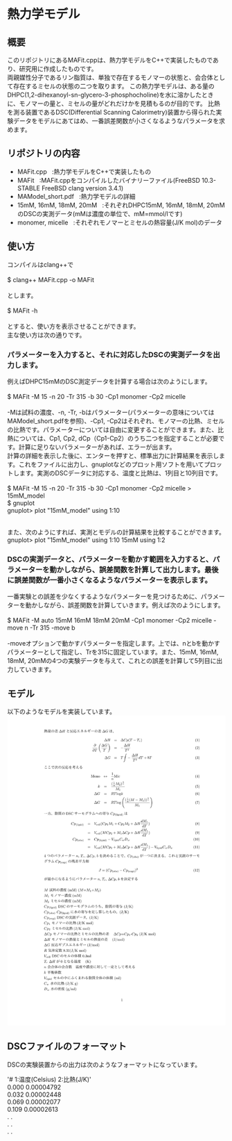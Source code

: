 # 熱力学モデル

## 概要
このリポジトリにあるMAFit.cppは、熱力学モデルをC++で実装したものであり、研究用に作成したものです。  
両親媒性分子であるリン脂質は、単独で存在するモノマーの状態と、会合体として存在するミセルの状態の二つを取ります。
この熱力学モデルは、ある量のDHPC(1,2-dihexanoyl-sn-glycero-3-phosphocholine)を水に溶かしたときに、モノマーの量と、ミセルの量がどれだけかを見積もるのが目的です。
比熱を測る装置であるDSC(Differential Scanning Calorimetry)装置から得られた実験データをモデルにあてはめ、一番誤差関数が小さくなるようなパラメータを求めます。

## リポジトリの内容  
- MAFit.cpp &nbsp;&nbsp;:熱力学モデルをC++で実装したもの  
- MAFit &nbsp;&nbsp;:MAFit.cppをコンパイルしたバイナリーファイル(FreeBSD 10.3-STABLE FreeBSD clang version 3.4.1)  
- MAModel_short.pdf &nbsp;&nbsp;:熱力学モデルの詳細  
- 15mM, 16mM, 18mM, 20mM &nbsp;&nbsp;:それぞれDHPC15mM, 16mM, 18mM, 20mMのDSCの実測データ(mMは濃度の単位で、mM=mmol/lです)  
- monomer, micelle &nbsp;&nbsp;:それぞれモノマーとミセルの熱容量(J/K mol)のデータ  

## 使い方
コンパイルはclang++で  
<br/>
$ clang++ MAFit.cpp -o MAFit  
<br/>
とします。  
<br/>
$ MAFit -h  
<br/>
とすると、使い方を表示させることができます。  
主な使い方は次の通りです。  

### パラメーターを入力すると、それに対応したDSCの実測データを出力します。  
例えばDHPC15mMのDSC測定データを計算する場合は次のようにします。  
<br/>
$ MAFit -M 15 -n 20 -Tr 315 -b 30 -Cp1 monomer -Cp2 micelle  
<br/>
-Mは試料の濃度、-n, -Tr, -bはパラメーター(パラメーターの意味についてはMAModel_short.pdfを参照)、-Cp1, -Cp2はそれぞれ、モノマーの比熱、ミセルの比熱です。パラメーターについては自由に変更することができます。また、比熱については、Cp1, Cp2, dCp（Cp1-Cp2）のうち二つを指定することが必要です。計算に足りないパラメーターがあれば、エラーが出ます。  
計算の詳細を表示した後に、エンターを押すと、標準出力に計算結果を表示します。これをファイルに出力し、gnuplotなどのプロット用ソフトを用いてプロットします。実測のDSCデータに対応する、温度と比熱は、1列目と10列目です。    
<br/>
$ MAFit -M 15 -n 20 -Tr 315 -b 30 -Cp1 monomer -Cp2 micelle > 15mM_model  
$ gnuplot  
gnuplot> plot "15mM_model" using 1:10  
<br/>

また、次のようにすれば、実測とモデルの計算結果を比較することができます。  
gnuplot> plot "15mM_model" using 1:10 15mM using 1:2  


### DSCの実測データと、パラメーターを動かす範囲を入力すると、パラメーターを動かしながら、誤差関数を計算して出力します。最後に誤差関数が一番小さくなるようなパラメーターを表示します。  

一番実験との誤差を少なくするようなパラメーターを見つけるために、パラメーターを動かしながら、誤差関数を計算していきます。例えば次のようにします。  
<br/>
$ MAFit -M auto 15mM 16mM 18mM 20mM -Cp1 monomer -Cp2 micelle -move n -Tr 315 -move b  
<br/>
-moveオプションで動かすパラメーターを指定します。上では、nとbを動かすパラメーターとして指定し、Trを315に固定しています。また、15mM, 16mM, 18mM, 20mMの4つの実験データを与えて、これとの誤差を計算して5列目に出力していきます。 

## モデル
以下のようなモデルを実装しています。
![image](./MAModel_short.png)


## DSCファイルのフォーマット
DSCの実験装置からの出力は次のようなフォーマットになっています。  

'# 1:温度(Celsius) 2:比熱(J/K)'  
0.000   0.00004792  
0.032   0.00002448  
0.069   0.00002077  
0.109   0.00002613  
  .         .  
  .         .  
  .         .  
  
